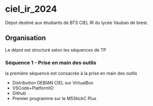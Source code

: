 # ciel_ir_2024
Dépot destiné aux étudiants de BTS CIEL IR du lycée Vauban de brest.
## Organisation ##
Le dépot est structuré selon les séquences de TP
### Séquence 1 - Prise en main des outils ###
la première séquence est consacrée à la prise en main des outils 
- Distribution DEBIAN CIEL sur VirtualBox
- VSCode+PlatformIO
- Github
- Premier programme sur le M5StickC Plus 
